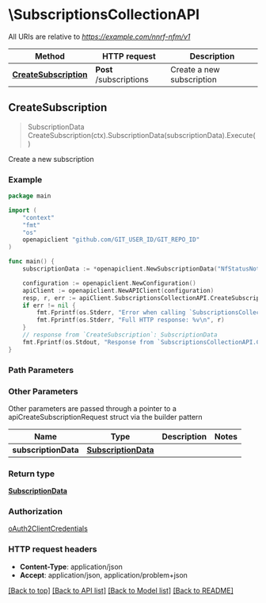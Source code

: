 # \SubscriptionsCollectionAPI

All URIs are relative to *https://example.com/nnrf-nfm/v1*

Method | HTTP request | Description
------------- | ------------- | -------------
[**CreateSubscription**](SubscriptionsCollectionAPI.md#CreateSubscription) | **Post** /subscriptions | Create a new subscription



## CreateSubscription

> SubscriptionData CreateSubscription(ctx).SubscriptionData(subscriptionData).Execute()

Create a new subscription

### Example

```go
package main

import (
	"context"
	"fmt"
	"os"
	openapiclient "github.com/GIT_USER_ID/GIT_REPO_ID"
)

func main() {
	subscriptionData := *openapiclient.NewSubscriptionData("NfStatusNotificationUri_example", "SubscriptionId_example") // SubscriptionData | 

	configuration := openapiclient.NewConfiguration()
	apiClient := openapiclient.NewAPIClient(configuration)
	resp, r, err := apiClient.SubscriptionsCollectionAPI.CreateSubscription(context.Background()).SubscriptionData(subscriptionData).Execute()
	if err != nil {
		fmt.Fprintf(os.Stderr, "Error when calling `SubscriptionsCollectionAPI.CreateSubscription``: %v\n", err)
		fmt.Fprintf(os.Stderr, "Full HTTP response: %v\n", r)
	}
	// response from `CreateSubscription`: SubscriptionData
	fmt.Fprintf(os.Stdout, "Response from `SubscriptionsCollectionAPI.CreateSubscription`: %v\n", resp)
}
```

### Path Parameters



### Other Parameters

Other parameters are passed through a pointer to a apiCreateSubscriptionRequest struct via the builder pattern


Name | Type | Description  | Notes
------------- | ------------- | ------------- | -------------
 **subscriptionData** | [**SubscriptionData**](SubscriptionData.md) |  | 

### Return type

[**SubscriptionData**](SubscriptionData.md)

### Authorization

[oAuth2ClientCredentials](../README.md#oAuth2ClientCredentials)

### HTTP request headers

- **Content-Type**: application/json
- **Accept**: application/json, application/problem+json

[[Back to top]](#) [[Back to API list]](../README.md#documentation-for-api-endpoints)
[[Back to Model list]](../README.md#documentation-for-models)
[[Back to README]](../README.md)

